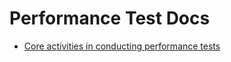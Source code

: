 # Performance Test Docs

* [Core activities in conducting performance tests](core-activities-in-conducting-performance-tests.md)
